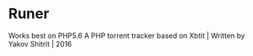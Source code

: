 # Runer
Works best on PHP5.6
A PHP torrent tracker based on Xbtit | Written by Yakov Shitrit | 2016
